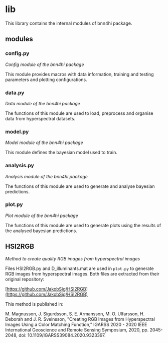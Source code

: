# lib

This library contains the internal modules of bnn4hi package.

## modules

### config.py

*Config module of the bnn4hi package*

This module provides macros with data information, training and testing parameters and plotting configurations.

### data.py

*Data module of the bnn4hi package*

The functions of this module are used to load, preprocess and organise data from hyperspectral datasets.

### model.py

*Model module of the bnn4hi package*

This module defines the bayesian model used to train.

### analysis.py

*Analysis module of the bnn4hi package*

The functions of this module are used to generate and analyse bayesian predictions.

### plot.py

*Plot module of the bnn4hi package*

The functions of this module are used to generate plots using the results of the analysed bayesian predictions.

## HSI2RGB

*Method to create quality RGB images from hyperspectral images*

Files HSI2RGB.py and D_illuminants.mat are used in `plot.py` to generate RGB images from hyperspectral images. Both files are extracted from their original repository:

[https://github.com/JakobSig/HSI2RGB](https://github.com/JakobSig/HSI2RGB)

This method is published in:

M. Magnusson, J. Sigurdsson, S. E. Armansson, M. O. Ulfarsson, H. Deborah and J. R. Sveinsson, "Creating RGB Images from Hyperspectral Images Using a Color Matching Function," IGARSS 2020 - 2020 IEEE International Geoscience and Remote Sensing Symposium, 2020, pp. 2045-2048, doi: 10.1109/IGARSS39084.2020.9323397.

